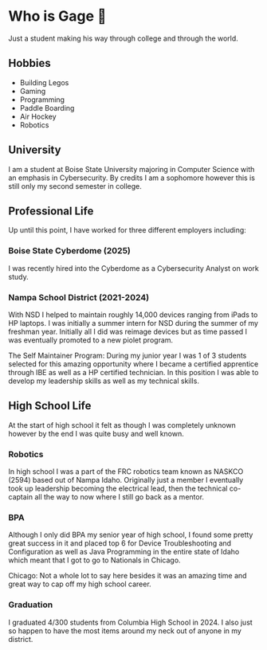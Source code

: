 # Who is Gage 🤔

Just a student making his way through college and through the world. 

## Hobbies
- Building Legos
- Gaming
- Programming
- Paddle Boarding
- Air Hockey
- Robotics  
 
## University
I am a student at Boise State University majoring in Computer Science with an emphasis in Cybersecurity. By credits I am a sophomore however this is still only my second semester in college. 

## Professional Life 
Up until this point, I have worked for three different employers including: 

### Boise State Cyberdome (2025)
I was recently hired into the Cyberdome as a Cybersecurity Analyst on work study. 

### Nampa School District (2021-2024)
With NSD I helped to maintain roughly 14,000 devices ranging from iPads to HP laptops. I was initially a summer intern for NSD during the summer of my freshman year. Initially all I did was reimage devices but as time passed I was eventually promoted to a new piolet program. 

The Self Maintainer Program: 
During my junior year I was 1 of 3 students selected for this amazing opportunity where I became a certified apprentice through IBE as well as a HP certified technician. In this position I was able to develop my leadership skills as well as my technical skills.  

## High School Life 
At the start of high school it felt as though I was completely unknown however by the end I was quite busy and well known. 

### Robotics
In high school I was a part of the FRC robotics team known as NASKCO (2594) based out of Nampa Idaho. Originally just a member I eventually took up leadership becoming the electrical lead, then the technical co-captain all the way to now where I still go back as a mentor. 

### BPA
Although I only did BPA my senior year of high school, I found some pretty great success in it and placed top 6 for Device Troubleshooting and Configuration as well as Java Programming in the entire state of Idaho which meant that I got to go to Nationals in Chicago. 

Chicago:
Not a whole lot to say here besides it was an amazing time and great way to cap off my high school career.  

### Graduation
I graduated 4/300 students from Columbia High School in 2024. I also just so happen to have the most items around my neck out of anyone in my district. 
